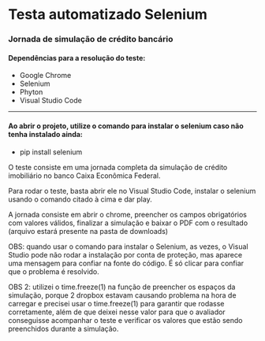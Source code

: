 # Testa automatizado Selenium
### Jornada de simulação de crédito bancário

#### Dependências para a resolução do teste: 
- Google Chrome
- Selenium
- Phyton
- Visual Studio Code
---
#### Ao abrir o projeto, utilize o comando para instalar o selenium caso não tenha instalado ainda: 
- pip install selenium 

O teste consiste em uma jornada completa da simulação de crédito imobiliário no banco Caixa Econômica Federal.  

Para rodar o teste, basta abrir ele no Visual Studio Code, instalar o selenium usando o comando citado à cima e dar play.  

A jornada consiste em abrir o chrome, preencher os campos obrigatórios com valores válidos, finalizar a simulação e baixar o PDF com o resultado (arquivo estará presente na pasta de downloads)  

OBS: quando usar o comando para instalar o Selenium, as vezes, o Visual Studio pode não rodar a instalação por conta de proteção, mas aparece uma mensagem para confiar na fonte do código. É só clicar para confiar que o problema é resolvido.  

OBS 2: utilizei o time.freeze(1) na função de preencher os espaços da simulação, porque 2 dropbox estavam causando problema na hora de carregar e precisei usar o time.freeze(1) para garantir que rodasse corretamente, além de que deixei nesse valor para que o avaliador conseguisse acompanhar o teste e verificar os valores que estão sendo preenchidos durante a simulação.  

